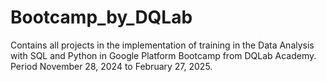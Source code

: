 # Bootcamp_by_DQLab
Contains all projects in the implementation of training in the Data Analysis with SQL and Python in Google Platform Bootcamp from DQLab Academy. Period November 28, 2024 to February 27, 2025.
